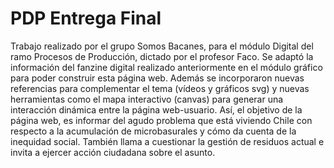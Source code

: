 # PDP Entrega Final
Trabajo realizado por el grupo Somos Bacanes, para el módulo Digital del ramo Procesos de Producción, dictado por el profesor Faco. Se adaptó la información del fanzine digital realizado anteriormente en el módulo gráfico para poder construir esta página web. Además se incorporaron nuevas referencias para complementar el tema (vídeos y gráficos svg) y nuevas herramientas como el mapa interactivo (canvas) para generar una interacción dinámica entre la página web-usuario. Así, el objetivo de la página web, es informar del agudo problema que está viviendo Chile con respecto a la acumulación de microbasurales y cómo da cuenta de la inequidad social. También llama a cuestionar la gestión de residuos actual e invita a ejercer acción ciudadana sobre el asunto.
